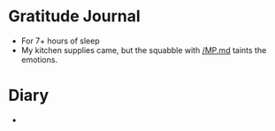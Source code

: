# Gratitude Journal 

- For 7+ hours of sleep
- My kitchen supplies came, but the squabble with [/MP.md](/MP.md) taints the emotions.

# Diary 

- 

